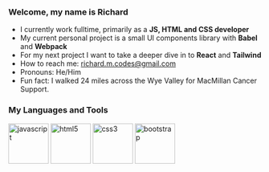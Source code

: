### Welcome, my name is <b>Richard</b> 

- I currently work fulltime, primarily as a <b>JS, HTML and CSS developer</b>
- My current personal project is a small UI components library with <b>Babel</b> and <b>Webpack</b>
- For my next project I want to take a deeper dive in to <b>React</b> and <b>Tailwind</b>
- How to reach me: richard.m.codes@gmail.com
- Pronouns: He/Him
- Fun fact: I walked 24 miles across the Wye Valley for MacMillan Cancer Support. 


### My Languages and Tools
<p align="left">
<img src="https://user-images.githubusercontent.com/99735835/198879204-2f40804b-9b8b-4b1c-966b-1e5693326503.png" alt="javascript" width="80" height="80">
<!-- <img src="https://user-images.githubusercontent.com/99735835/198879004-002ab73a-a039-4df6-b81c-9ba05a50b82c.svg" alt="react" width="80" height="80"> -->
<img src="https://user-images.githubusercontent.com/99735835/198879016-17ab7434-3bfc-42e6-bc95-0c529422582f.svg" alt="html5" width="80" height="80">
<img src="https://user-images.githubusercontent.com/99735835/198879018-0b05e739-627f-4121-b85a-1c78df212482.svg" alt="css3" width="80" height="80">
<img src="https://user-images.githubusercontent.com/99735835/198878875-862a7ddc-498c-4c68-aa42-22e5bc61fb00.svg" alt="bootstrap" width="80" height="80">
<!-- <img src="https://user-images.githubusercontent.com/99735835/198879023-8de9ec56-d7d8-457f-a7f1-33f182fd3b8d.svg" alt="nodejs" width="80" height="80"> -->
<!-- <img src="https://user-images.githubusercontent.com/99735835/198880115-8b534fe8-97f9-4b97-90f1-7dd5f02cc7d2.png" alt="prisma" width="80" height="80"> -->
<!-- <img src="https://user-images.githubusercontent.com/99735835/198879971-2f92f552-8a15-4db3-b783-f6f59250a051.png" alt="postgresql" width="80" height="80"> -->
<!-- <img src="https://user-images.githubusercontent.com/99735835/198880109-554d7ef8-4417-4235-b68c-a7b676a06002.png" alt="insomnia" width="80" height="80"> -->
<!-- <img src="https://user-images.githubusercontent.com/99735835/198880117-63bd4044-a7d3-4efa-8125-2d97da467934.png" alt="sql" width="80" height="80"> -->
 </p>

